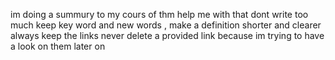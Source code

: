 im doing a summury to my cours of thm help me with that dont write too much keep key word and new words , make a definition shorter and clearer
always keep the links never delete a provided link because im trying to have a look on them later on